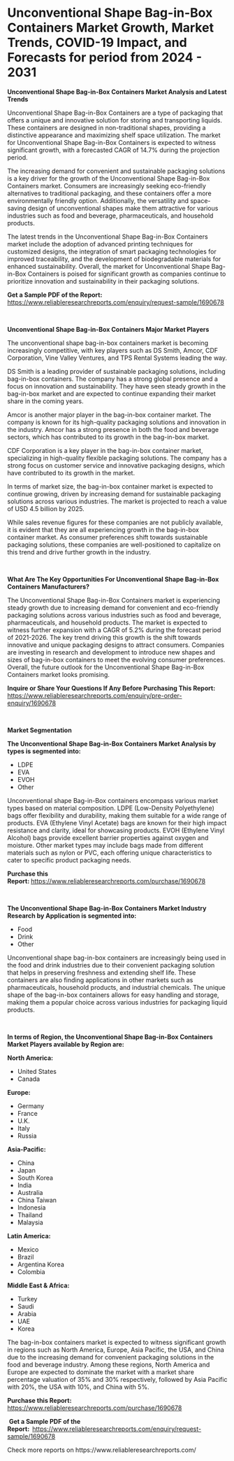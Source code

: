 <p><h1>Unconventional Shape Bag-in-Box Containers Market Growth, Market Trends, COVID-19 Impact, and Forecasts for period from 2024 - 2031</h1></p><p><strong>Unconventional Shape Bag-in-Box Containers Market Analysis and Latest Trends</strong></p>
<p><p>Unconventional Shape Bag-in-Box Containers are a type of packaging that offers a unique and innovative solution for storing and transporting liquids. These containers are designed in non-traditional shapes, providing a distinctive appearance and maximizing shelf space utilization. The market for Unconventional Shape Bag-in-Box Containers is expected to witness significant growth, with a forecasted CAGR of 14.7% during the projection period. </p><p>The increasing demand for convenient and sustainable packaging solutions is a key driver for the growth of the Unconventional Shape Bag-in-Box Containers market. Consumers are increasingly seeking eco-friendly alternatives to traditional packaging, and these containers offer a more environmentally friendly option. Additionally, the versatility and space-saving design of unconventional shapes make them attractive for various industries such as food and beverage, pharmaceuticals, and household products.</p><p>The latest trends in the Unconventional Shape Bag-in-Box Containers market include the adoption of advanced printing techniques for customized designs, the integration of smart packaging technologies for improved traceability, and the development of biodegradable materials for enhanced sustainability. Overall, the market for Unconventional Shape Bag-in-Box Containers is poised for significant growth as companies continue to prioritize innovation and sustainability in their packaging solutions.</p></p>
<p><strong>Get a Sample PDF of the Report:&nbsp;</strong> <a href="https://www.reliableresearchreports.com/enquiry/request-sample/1690678">https://www.reliableresearchreports.com/enquiry/request-sample/1690678</a></p>
<p>&nbsp;</p>
<p><strong>Unconventional Shape Bag-in-Box Containers Major Market Players</strong></p>
<p><p>The unconventional shape bag-in-box containers market is becoming increasingly competitive, with key players such as DS Smith, Amcor, CDF Corporation, Vine Valley Ventures, and TPS Rental Systems leading the way. </p><p>DS Smith is a leading provider of sustainable packaging solutions, including bag-in-box containers. The company has a strong global presence and a focus on innovation and sustainability. They have seen steady growth in the bag-in-box market and are expected to continue expanding their market share in the coming years.</p><p>Amcor is another major player in the bag-in-box container market. The company is known for its high-quality packaging solutions and innovation in the industry. Amcor has a strong presence in both the food and beverage sectors, which has contributed to its growth in the bag-in-box market.</p><p>CDF Corporation is a key player in the bag-in-box container market, specializing in high-quality flexible packaging solutions. The company has a strong focus on customer service and innovative packaging designs, which have contributed to its growth in the market.</p><p>In terms of market size, the bag-in-box container market is expected to continue growing, driven by increasing demand for sustainable packaging solutions across various industries. The market is projected to reach a value of USD 4.5 billion by 2025.</p><p>While sales revenue figures for these companies are not publicly available, it is evident that they are all experiencing growth in the bag-in-box container market. As consumer preferences shift towards sustainable packaging solutions, these companies are well-positioned to capitalize on this trend and drive further growth in the industry.</p></p>
<p>&nbsp;</p>
<p><strong>What Are The Key Opportunities For Unconventional Shape Bag-in-Box Containers Manufacturers?</strong></p>
<p><p>The Unconventional Shape Bag-in-Box Containers market is experiencing steady growth due to increasing demand for convenient and eco-friendly packaging solutions across various industries such as food and beverage, pharmaceuticals, and household products. The market is expected to witness further expansion with a CAGR of 5.2% during the forecast period of 2021-2026. The key trend driving this growth is the shift towards innovative and unique packaging designs to attract consumers. Companies are investing in research and development to introduce new shapes and sizes of bag-in-box containers to meet the evolving consumer preferences. Overall, the future outlook for the Unconventional Shape Bag-in-Box Containers market looks promising.</p></p>
<p><strong>Inquire or Share Your Questions If Any Before Purchasing This Report:</strong> <a href="https://www.reliableresearchreports.com/enquiry/pre-order-enquiry/1690678">https://www.reliableresearchreports.com/enquiry/pre-order-enquiry/1690678</a></p>
<p>&nbsp;</p>
<p><strong>Market Segmentation</strong></p>
<p><strong>The Unconventional Shape Bag-in-Box Containers Market Analysis by types is segmented into:</strong></p>
<p><ul><li>LDPE</li><li>EVA</li><li>EVOH</li><li>Other</li></ul></p>
<p><p>Unconventional shape Bag-in-Box containers encompass various market types based on material composition. LDPE (Low-Density Polyethylene) bags offer flexibility and durability, making them suitable for a wide range of products. EVA (Ethylene Vinyl Acetate) bags are known for their high impact resistance and clarity, ideal for showcasing products. EVOH (Ethylene Vinyl Alcohol) bags provide excellent barrier properties against oxygen and moisture. Other market types may include bags made from different materials such as nylon or PVC, each offering unique characteristics to cater to specific product packaging needs.</p></p>
<p><strong>Purchase this Report:&nbsp;</strong><a href="https://www.reliableresearchreports.com/purchase/1690678">https://www.reliableresearchreports.com/purchase/1690678</a></p>
<p>&nbsp;</p>
<p><strong>The Unconventional Shape Bag-in-Box Containers Market Industry Research by Application is segmented into:</strong></p>
<p><ul><li>Food</li><li>Drink</li><li>Other</li></ul></p>
<p><p>Unconventional shape bag-in-box containers are increasingly being used in the food and drink industries due to their convenient packaging solution that helps in preserving freshness and extending shelf life. These containers are also finding applications in other markets such as pharmaceuticals, household products, and industrial chemicals. The unique shape of the bag-in-box containers allows for easy handling and storage, making them a popular choice across various industries for packaging liquid products.</p></p>
<p>&nbsp;</p>
<p><strong>In terms of Region, the Unconventional Shape Bag-in-Box Containers Market Players available by Region are:</strong></p>
<p>
    <p> <strong> North America: </strong>
        <ul>
            <li>United States</li>
            <li>Canada</li>
        </ul>
        </p> 
    <p> <strong> Europe: </strong>
        <ul>
            <li>Germany</li>
            <li>France</li>
            <li>U.K.</li>
            <li>Italy</li>
            <li>Russia</li>
        </ul>
        </p> 
    <p> <strong> Asia-Pacific: </strong>
        <ul>
            <li>China</li>
            <li>Japan</li>
            <li>South Korea</li>
            <li>India</li>
            <li>Australia</li>
            <li>China Taiwan</li>
            <li>Indonesia</li>
            <li>Thailand</li>
            <li>Malaysia</li>
        </ul>
        </p> 
    <p> <strong> Latin America: </strong>
        <ul>
            <li>Mexico</li>
            <li>Brazil</li>
            <li>Argentina Korea</li>
            <li>Colombia</li>
        </ul>
        </p> 
    <p> <strong> Middle East & Africa: </strong>
        <ul>
            <li>Turkey</li>
            <li>Saudi</li>
            <li>Arabia</li>
            <li>UAE</li>
            <li>Korea</li>
        </ul>
    </p>
    </p>
<p><p>The bag-in-box containers market is expected to witness significant growth in regions such as North America, Europe, Asia Pacific, the USA, and China due to the increasing demand for convenient packaging solutions in the food and beverage industry. Among these regions, North America and Europe are expected to dominate the market with a market share percentage valuation of 35% and 30% respectively, followed by Asia Pacific with 20%, the USA with 10%, and China with 5%.</p></p>
<p><strong>Purchase this Report: </strong><a href="https://www.reliableresearchreports.com/purchase/1690678">https://www.reliableresearchreports.com/purchase/1690678</a></p>
<p>&nbsp;<strong>Get a Sample PDF of the Report:&nbsp;&nbsp;</strong><a href="https://www.reliableresearchreports.com/enquiry/request-sample/1690678">https://www.reliableresearchreports.com/enquiry/request-sample/1690678</a></p>
<p><strong></strong></p>
<p>Check more reports on https://www.reliableresearchreports.com/</p>